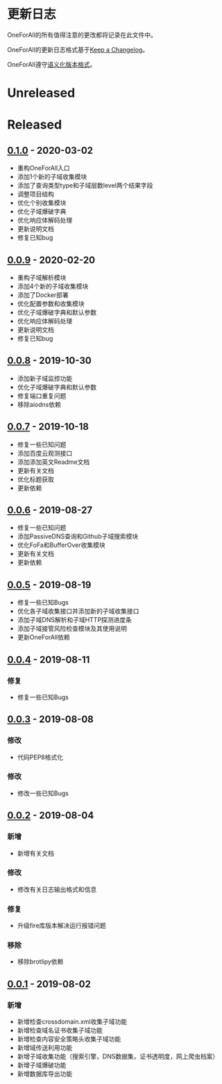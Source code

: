 # 更新日志
OneForAll的所有值得注意的更改都将记录在此文件中。

OneForAll的更新日志格式基于[Keep a Changelog](https://keepachangelog.com/zh-CN/1.0.0/)。

OneForAll遵守[语义化版本格式](https://semver.org/)。

# Unreleased

# Released
## [0.1.0](https://github.com/shmilylty/oneforall/releases/tag/v0.1.0) - 2020-03-02
- 重构OneForAll入口
- 添加1个新的子域收集模块
- 添加了查询类型type和子域层数level两个结果字段
- 调整项目结构
- 优化个别收集模块
- 优化子域爆破字典
- 优化响应体解码处理
- 更新说明文档
- 修复已知bug

## [0.0.9](https://github.com/shmilylty/oneforall/releases/tag/v0.0.9) - 2020-02-20
- 重构子域解析模块
- 添加4个新的子域收集模块
- 添加了Docker部署
- 优化配置参数和收集模块
- 优化子域爆破字典和默认参数
- 优化响应体解码处理
- 更新说明文档
- 修复已知bug

## [0.0.8](https://github.com/shmilylty/oneforall/releases/tag/v0.0.8) - 2019-10-30
- 添加新子域监控功能
- 优化子域爆破字典和默认参数
- 修复端口重复问题
- 移除aiodns依赖

## [0.0.7](https://github.com/shmilylty/oneforall/releases/tag/v0.0.7) - 2019-10-18
- 修复一些已知问题
- 添加百度云观测接口
- 添加添加英文Readme文档
- 更新有关文档
- 优化标题获取
- 更新依赖

## [0.0.6](https://github.com/shmilylty/oneforall/releases/tag/v0.0.6) - 2019-08-27
- 修复一些已知问题
- 添加PassiveDNS查询和Github子域搜索模块
- 优化FoFa和BufferOver收集模块
- 更新有关文档
- 更新依赖

## [0.0.5](https://github.com/shmilylty/oneforall/releases/tag/v0.0.5) - 2019-08-19
- 修复一些已知Bugs
- 优化各子域收集接口并添加新的子域收集接口
- 添加子域DNS解析和子域HTTP探测进度条
- 添加子域接管风险检查模块及其使用说明
- 更新OneForAll依赖

## [0.0.4](https://github.com/shmilylty/oneforall/releases/tag/v0.0.4) - 2019-08-11
### 修复
- 修复一些已知Bugs

## [0.0.3](https://github.com/shmilylty/oneforall/releases/tag/v0.0.3) - 2019-08-08
### 修改
- 代码PEP8格式化
### 修改
- 修改一些已知Bugs

## [0.0.2](https://github.com/shmilylty/oneforall/releases/tag/v0.0.2) - 2019-08-04
### 新增
- 新增有关文档
### 修改
- 修改有关日志输出格式和信息
### 修复
- 升级fire库版本解决运行报错问题
### 移除
- 移除brotlipy依赖


## [0.0.1](https://github.com/shmilylty/oneforall/releases/tag/v0.0.1) - 2019-08-02
### 新增
- 新增检查crossdomain.xml收集子域功能
- 新增检查域名证书收集子域功能
- 新增检查内容安全策略头收集子域功能
- 新增域传送利用功能
- 新增子域收集功能（搜索引擎，DNS数据集，证书透明度，网上爬虫档案）
- 新增子域爆破功能
- 新增数据库导出功能
